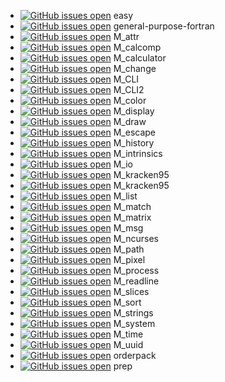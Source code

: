 <!--
for NAME in easy general-purpose-fortran M_attr M_calcomp M_calculator M_change M_CLI M_CLI2 M_color M_display M_draw M_escape M_history M_intrinsics M_io M_kracken95 M_kracken95 M_list M_match M_matrix M_msg M_ncurses M_path M_pixel M_process M_readline M_slices M_sort M_strings M_system M_time M_uuid orderpack prep
do
cat <<EOF
+ [![GitHub issues open](https://img.shields.io/github/issues/urbanjost/$NAME.svg?maxAge=2000)](https://github.com/urbanjost/$NAME/issues) $NAME
EOF
done
-->
+ [![GitHub issues open](https://img.shields.io/github/issues/urbanjost/easy.svg?maxAge=2000)](https://github.com/urbanjost/easy/issues) easy
+ [![GitHub issues open](https://img.shields.io/github/issues/urbanjost/general-purpose-fortran.svg?maxAge=2000)](https://github.com/urbanjost/general-purpose-fortran/issues) general-purpose-fortran
+ [![GitHub issues open](https://img.shields.io/github/issues/urbanjost/M_attr.svg?maxAge=2000)](https://github.com/urbanjost/M_attr/issues) M_attr
+ [![GitHub issues open](https://img.shields.io/github/issues/urbanjost/M_calcomp.svg?maxAge=2000)](https://github.com/urbanjost/M_calcomp/issues) M_calcomp
+ [![GitHub issues open](https://img.shields.io/github/issues/urbanjost/M_calculator.svg?maxAge=2000)](https://github.com/urbanjost/M_calculator/issues) M_calculator
+ [![GitHub issues open](https://img.shields.io/github/issues/urbanjost/M_change.svg?maxAge=2000)](https://github.com/urbanjost/M_change/issues) M_change
+ [![GitHub issues open](https://img.shields.io/github/issues/urbanjost/M_CLI.svg?maxAge=2000)](https://github.com/urbanjost/M_CLI/issues) M_CLI
+ [![GitHub issues open](https://img.shields.io/github/issues/urbanjost/M_CLI2.svg?maxAge=2000)](https://github.com/urbanjost/M_CLI2/issues) M_CLI2
+ [![GitHub issues open](https://img.shields.io/github/issues/urbanjost/M_color.svg?maxAge=2000)](https://github.com/urbanjost/M_color/issues) M_color
+ [![GitHub issues open](https://img.shields.io/github/issues/urbanjost/M_display.svg?maxAge=2000)](https://github.com/urbanjost/M_display/issues) M_display
+ [![GitHub issues open](https://img.shields.io/github/issues/urbanjost/M_draw.svg?maxAge=2000)](https://github.com/urbanjost/M_draw/issues) M_draw
+ [![GitHub issues open](https://img.shields.io/github/issues/urbanjost/M_escape.svg?maxAge=2000)](https://github.com/urbanjost/M_escape/issues) M_escape
+ [![GitHub issues open](https://img.shields.io/github/issues/urbanjost/M_history.svg?maxAge=2000)](https://github.com/urbanjost/M_history/issues) M_history
+ [![GitHub issues open](https://img.shields.io/github/issues/urbanjost/M_intrinsics.svg?maxAge=2000)](https://github.com/urbanjost/M_intrinsics/issues) M_intrinsics
+ [![GitHub issues open](https://img.shields.io/github/issues/urbanjost/M_io.svg?maxAge=2000)](https://github.com/urbanjost/M_io/issues) M_io
+ [![GitHub issues open](https://img.shields.io/github/issues/urbanjost/M_kracken95.svg?maxAge=2000)](https://github.com/urbanjost/M_kracken95/issues) M_kracken95
+ [![GitHub issues open](https://img.shields.io/github/issues/urbanjost/M_kracken95.svg?maxAge=2000)](https://github.com/urbanjost/M_kracken95/issues) M_kracken95
+ [![GitHub issues open](https://img.shields.io/github/issues/urbanjost/M_list.svg?maxAge=2000)](https://github.com/urbanjost/M_list/issues) M_list
+ [![GitHub issues open](https://img.shields.io/github/issues/urbanjost/M_match.svg?maxAge=2000)](https://github.com/urbanjost/M_match/issues) M_match
+ [![GitHub issues open](https://img.shields.io/github/issues/urbanjost/M_matrix.svg?maxAge=2000)](https://github.com/urbanjost/M_matrix/issues) M_matrix
+ [![GitHub issues open](https://img.shields.io/github/issues/urbanjost/M_msg.svg?maxAge=2000)](https://github.com/urbanjost/M_msg/issues) M_msg
+ [![GitHub issues open](https://img.shields.io/github/issues/urbanjost/M_ncurses.svg?maxAge=2000)](https://github.com/urbanjost/M_ncurses/issues) M_ncurses
+ [![GitHub issues open](https://img.shields.io/github/issues/urbanjost/M_path.svg?maxAge=2000)](https://github.com/urbanjost/M_path/issues) M_path
+ [![GitHub issues open](https://img.shields.io/github/issues/urbanjost/M_pixel.svg?maxAge=2000)](https://github.com/urbanjost/M_pixel/issues) M_pixel
+ [![GitHub issues open](https://img.shields.io/github/issues/urbanjost/M_process.svg?maxAge=2000)](https://github.com/urbanjost/M_process/issues) M_process
+ [![GitHub issues open](https://img.shields.io/github/issues/urbanjost/M_readline.svg?maxAge=2000)](https://github.com/urbanjost/M_readline/issues) M_readline
+ [![GitHub issues open](https://img.shields.io/github/issues/urbanjost/M_slices.svg?maxAge=2000)](https://github.com/urbanjost/M_slices/issues) M_slices
+ [![GitHub issues open](https://img.shields.io/github/issues/urbanjost/M_sort.svg?maxAge=2000)](https://github.com/urbanjost/M_sort/issues) M_sort
+ [![GitHub issues open](https://img.shields.io/github/issues/urbanjost/M_strings.svg?maxAge=2000)](https://github.com/urbanjost/M_strings/issues) M_strings
+ [![GitHub issues open](https://img.shields.io/github/issues/urbanjost/M_system.svg?maxAge=2000)](https://github.com/urbanjost/M_system/issues) M_system
+ [![GitHub issues open](https://img.shields.io/github/issues/urbanjost/M_time.svg?maxAge=2000)](https://github.com/urbanjost/M_time/issues) M_time
+ [![GitHub issues open](https://img.shields.io/github/issues/urbanjost/M_uuid.svg?maxAge=2000)](https://github.com/urbanjost/M_uuid/issues) M_uuid
+ [![GitHub issues open](https://img.shields.io/github/issues/urbanjost/orderpack.svg?maxAge=2000)](https://github.com/urbanjost/orderpack/issues) orderpack
+ [![GitHub issues open](https://img.shields.io/github/issues/urbanjost/prep.svg?maxAge=2000)](https://github.com/urbanjost/prep/issues) prep
